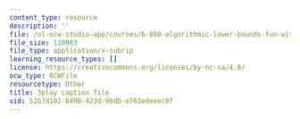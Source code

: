 ```yaml
---
content_type: resource
description: ''
file: /ol-ocw-studio-app/courses/6-890-algorithmic-lower-bounds-fun-with-hardness-proofs-fall-2014/52b7d1028498423d9bdbe763edeeec0f_P3YoIxiz6to.srt
file_size: 110983
file_type: application/x-subrip
learning_resource_types: []
license: https://creativecommons.org/licenses/by-nc-sa/4.0/
ocw_type: OCWFile
resourcetype: Other
title: 3play caption file
uid: 52b7d102-8498-423d-9bdb-e763edeeec0f
---
```

